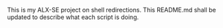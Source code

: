 This is my ALX-SE project on shell redirections. This README.md shall be updated to describe what each script is doing.